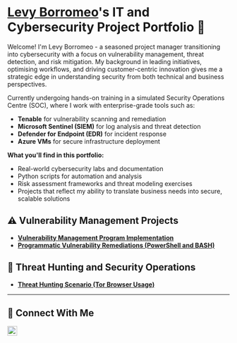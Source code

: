 # <a href="https://www.linkedin.com/in/levyborromeo/">Levy Borromeo</a>'s IT and Cybersecurity Project Portfolio 🔐

Welcome! I'm Levy Borromeo - a seasoned project manager transitioning into cybersecurity with a focus on vulnerability management, threat detection, and risk mitigation. My background in leading initiatives, optimising workflows, and driving customer-centric innovation gives me a strategic edge in understanding security from both technical and business perspectives. 

Currently undergoing hands-on training in a simulated Security Operations Centre (SOC), where I work with enterprise-grade tools such as:
- **Tenable** for vulnerability scanning and remediation
- **Microsoft Sentinel (SIEM)** for log analysis and threat detection
- **Defender for Endpoint (EDR)** for incident response
- **Azure VMs** for secure infrastructure deployment

**What you'll find in this portfolio:**
- Real-world cybersecurity labs and documentation
- Python scripts for automation and analysis
- Risk assessment frameworks and threat modeling exercises
- Projects that reflect my ability to translate business needs into secure, scalable solutions
  
## ⚠️ Vulnerability Management Projects

- **[Vulnerability Management Program Implementation](https://github.com/levyborromeo/vulnerability-management)**
- **[Programmatic Vulnerability Remediations (PowerShell and BASH)](https://github.com/levyborromeo/programmatic-vulnerability-remediations)**

## 🚨 Threat Hunting and Security Operations

- **[Threat Hunting Scenario (Tor Browser Usage)](https://github.com/levyborromeo/threat-hunting-scenario-tor)**

<hr/>

## 🤳 Connect With Me

[<img align="left" alt="levyborromeo | LinkedIn" width="22px" src="https://cdn.jsdelivr.net/npm/simple-icons@v3/icons/linkedin.svg" />][linkedin]

[linkedin]: https://www.linkedin.com/in/levyborromeo/

<!--
<img width="35" alt="image" src="https://github.com/user-attachments/assets/2f41c7cd-5ea8-4475-b451-a37161b6c3fb"> 
<img width="35" alt="image" src="https://github.com/user-attachments/assets/77649969-9910-4994-8b96-74a116cfb2a8">
-->
